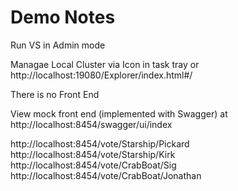 # Demo Notes

Run VS in Admin mode

Managae Local Cluster via Icon in task tray or http://localhost:19080/Explorer/index.html#/

There is no Front End

View mock front end (implemented with Swagger) at http://localhost:8454/swagger/ui/index


http://localhost:8454/vote/Starship/Pickard
http://localhost:8454/vote/Starship/Kirk
http://localhost:8454/vote/CrabBoat/Sig
http://localhost:8454/vote/CrabBoat/Jonathan

